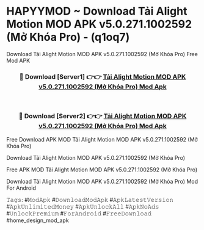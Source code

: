 # HAPYYMOD ~ Download Tải Alight Motion MOD APK v5.0.271.1002592 (Mở Khóa Pro) - (q1oq7)
Download Tải Alight Motion MOD APK v5.0.271.1002592 (Mở Khóa Pro) Free Mod APK

<div align="center">
<h3>🔴 Download [Server1] 👉👉 <a href="https://apk-comot.site?title=Tải_Alight_Motion_MOD_APK_v5.0.271.1002592_(Mở_Khóa_Pro)">Tải Alight Motion MOD APK v5.0.271.1002592 (Mở Khóa Pro) Mod Apk</a></h3><br>

<h3>🔴 Download [Server2] 👉👉 <a href="https://apk-comot.site?title=Tải_Alight_Motion_MOD_APK_v5.0.271.1002592_(Mở_Khóa_Pro)">Tải Alight Motion MOD APK v5.0.271.1002592 (Mở Khóa Pro) Mod Apk</a></h3>
</div>


Free Download APK MOD Tải Alight Motion MOD APK v5.0.271.1002592 (Mở Khóa Pro)

Download Tải Alight Motion MOD APK v5.0.271.1002592 (Mở Khóa Pro) 

Free APK MOD Tải Alight Motion MOD APK v5.0.271.1002592 (Mở Khóa Pro) 

Download Tải Alight Motion MOD APK v5.0.271.1002592 (Mở Khóa Pro) Mod For Android

𝚃𝚊𝚐𝚜: #𝙼𝚘𝚍𝙰𝚙𝚔 #𝙳𝚘𝚠𝚗𝚕𝚘𝚊𝚍𝙼𝚘𝚍𝙰𝚙𝚔 #𝙰𝚙𝚔𝙻𝚊𝚝𝚎𝚜𝚝𝚅𝚎𝚛𝚜𝚒𝚘𝚗 #𝙰𝚙𝚔𝚄𝚗𝚕𝚒𝚖𝚒𝚝𝚎𝚍𝙼𝚘𝚗𝚎𝚢 #𝙰𝚙𝚔𝚄𝚗𝚕𝚘𝚌𝚔𝙰𝚕𝚕 #𝙰𝚙𝚔𝙽𝚘𝙰𝚍𝚜 #𝚄𝚗𝚕𝚘𝚌𝚔𝙿𝚛𝚎𝚖𝚒𝚞𝚖 #𝙵𝚘𝚛𝙰𝚗𝚍𝚛𝚘𝚒𝚍 #𝙵𝚛𝚎𝚎𝙳𝚘𝚠𝚗𝚕𝚘𝚊𝚍 #home_design_mod_apk